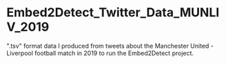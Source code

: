 # Embed2Detect_Twitter_Data_MUNLIV_2019
".tsv" format data I produced from tweets about the Manchester United - Liverpool football match in 2019 to run the Embed2Detect project.
